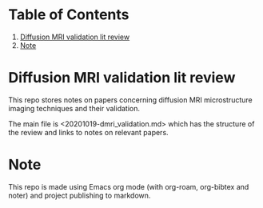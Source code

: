 
# Table of Contents

1.  [Diffusion MRI validation lit review](#org27be03b)
2.  [Note](#org1097f16)



<a id="org27be03b"></a>

# Diffusion MRI validation lit review

This repo stores notes on papers concerning diffusion MRI microstructure imaging techniques and their validation.

The main file is <20201019-dmri_validation.md> which has the structure of the review and links to notes on relevant papers.


<a id="org1097f16"></a>

# Note

This repo is made using Emacs org mode (with org-roam, org-bibtex and noter) and project publishing to markdown.

